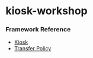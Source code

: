 # kiosk-workshop

### Framework Reference

- [Kiosk](https://github.com/MystenLabs/sui/blob/main/crates/sui-framework/packages/sui-framework/sources/kiosk/kiosk.move)
- [Transfer Policy](https://github.com/MystenLabs/sui/blob/main/crates/sui-framework/packages/sui-framework/sources/kiosk/transfer_policy.move)
